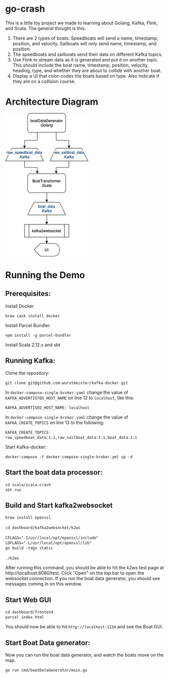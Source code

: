 # go-crash

This is a little toy project we made to learning about Golang, Kafka, Flink, and Scala. The general thought is this:
1. There are 2 types of boats. Speedboats will send a name, timestamp, position, and velocity. Sailboats will only send name, timestamp, and position.
1. The speedboats and sailboats send their data on different Kafka topics.
1. Use Flink to stream data as it is generated and put it on another topic. This should include the boat name, timestamp, position, velocity, heading, type, and whether they are about to collide with another boat.
1. Display a UI that color-codes the boats based on type. Also indicate if they are on a collision course.

# Architecture Diagram
![Architecture Diagram](./architecture-diagram.png)

# Running the Demo

## Prerequisites:
Install Docker
```
brew cask install docker
```
Install Parcel Bundler:
```
npm install -g parcel-bundler
```
Install Scala 2.12.x and sbt

## Running Kafka:
Clone the repository:
```
git clone git@github.com:wurstmeister/kafka-docker.git
```

In `docker-compose-single-broker.yaml` change the value of `KAFKA_ADVERTISTED_HOST_NAME` on line 12 to `localhost`, like this:
```
KAFKA_ADVERTISED_HOST_NAME: localhost
```

In `docker-compose-single-broker.yaml` change the value of `KAFKA_CREATE_TOPICS` on line 13 to the following:
```
KAFKA_CREATE_TOPICS: raw_speedboat_data:1:1,raw_sailboat_data:1:1,boat_data:1:1
```

Start Kafka-docker:
```
docker-compose -f docker-compose-single-broker.yml up -d
```

## Start the boat data processor:
```
cd scala/scala-crash
sbt run
```

## Build and Start kafka2websocket

```
brew install openssl

cd dashboard/kafka2websocket/k2ws

CFLAGS="-I/usr/local/opt/openssl/include"
LDFLAGS="-L/usr/local/opt/openssl/lib"
go build -tags static

./k2ws
```

After running this command, you should be able to hit the k2ws test page at http://localhost:8080/test. Click "Open" on the top bar to open the websocket connection. If you run the boat data generator, you should see messages coming in on this window.

## Start Web GUI
```
cd dashboard/frontend
parcel index.html
```

You should now be able to hit `http://localhost:1234` and see the Boat GUI.

## Start Boat Data generator:
Now you can run the boat data generator, and watch the boats move on the map.
```
go run cmd/boatDataGenerator/main.go
```